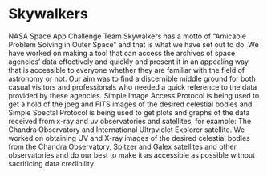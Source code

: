 # Skywalkers
NASA Space App Challenge
Team Skywalkers has a motto of “Amicable Problem Solving in Outer Space” and that is what we have set out to do. We have worked on making a tool that can access the archives of space agencies’ data effectively and quickly and present it in an appealing way that is accessible to everyone whether they are familiar with the field of astronomy or not. Our aim was to find a discernible middle ground for both casual visitors and professionals who needed a quick reference to the data provided by these agencies.
Simple Image Access Protocol is being used to get a hold of the jpeg and FITS images of the desired celestial bodies and Simple Spectal Protocol is being used to get plots and graphs of the data received from x-ray and uv observatories and satellites, for example: The Chandra Observatory and International Ultraviolet Explorer satellite. We worked on obtaining UV and X-ray images of the desired celestial bodies from the Chandra Observatory, Spitzer and Galex satellites and other observatories and do our  best to make it as accessible as possible without sacrificing data credibility.
